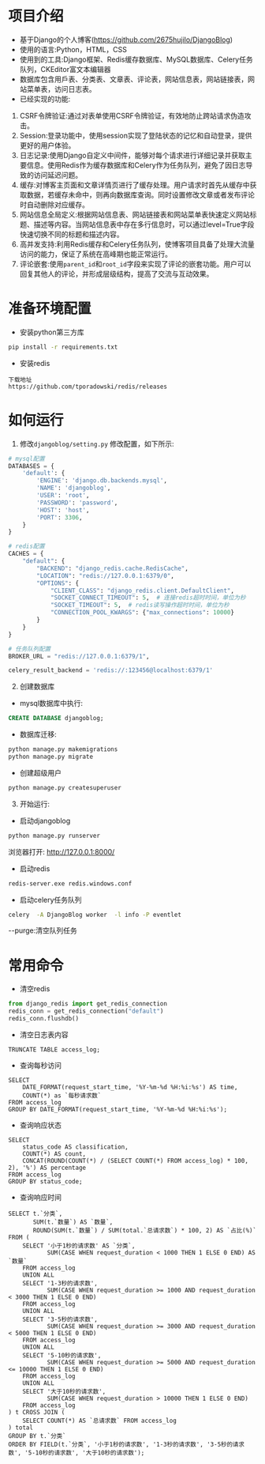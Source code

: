 # 项目介绍

* 基于Django的个人博客(https://github.com/2675hujilo/DjangoBlog)
* 使用的语言:Python，HTML，CSS
* 使用到的工具:Django框架、Redis缓存数据库、MySQL数据库、Celery任务队列，CKEditor富文本编辑器
* 数据库包含用戶表、分类表、文章表、评论表，网站信息表，网站链接表，网站菜单表，访问日志表。 
* 已经实现的功能:
1. CSRF令牌验证:通过对表单使用CSRF令牌验证，有效地防止跨站请求伪造攻击。
2. Session:登录功能中，使用session实现了登陆状态的记忆和自动登录，提供更好的用户体验。
3. 日志记录:使用Django自定义中间件，能够对每个请求进行详细记录并获取主要信息。使用Redis作为缓存数据库和Celery作为任务队列，避免了因日志导致的访问延迟问题。
4. 缓存:对博客主页面和文章详情页进行了缓存处理。用户请求时首先从缓存中获取数据，若缓存未命中，则再向数据库查询。同时设置修改文章或者发布评论时自动删除对应缓存。
5. 网站信息全局定义:根据网站信息表、网站链接表和网站菜单表快速定义网站标题、描述等内容。当网站信息表中存在多行信息时，可以通过level=True字段快速切换不同的标题和描述内容。
6. 高并发支持:利用Redis缓存和Celery任务队列，使博客项目具备了处理大流量访问的能力，保证了系统在高峰期也能正常运行。
7. 评论嵌套:使用`parent_id`和`root_id`字段来实现了评论的嵌套功能。用户可以回复其他人的评论，并形成层级结构，提高了交流与互动效果。
 
# 准备环境配置

* 安装python第三方库
```bash
pip install -r requirements.txt
```

* 安装redis
```
下载地址
https://github.com/tporadowski/redis/releases
```

# 如何运行

1. 修改`djangoblog/setting.py` 修改配置，如下所示:

```python
# mysql配置
DATABASES = {
    'default': {
        'ENGINE': 'django.db.backends.mysql',
        'NAME': 'djangoblog',
        'USER': 'root',
        'PASSWORD': 'password',
        'HOST': 'host',
        'PORT': 3306,
    }
}

# redis配置
CACHES = {
    "default": {
        "BACKEND": "django_redis.cache.RedisCache",
        "LOCATION": "redis://127.0.0.1:6379/0",
        "OPTIONS": {
            "CLIENT_CLASS": "django_redis.client.DefaultClient",
            "SOCKET_CONNECT_TIMEOUT": 5,  # 连接redis超时时间，单位为秒
            "SOCKET_TIMEOUT": 5,  # redis读写操作超时时间，单位为秒
            "CONNECTION_POOL_KWARGS": {"max_connections": 10000}
        }
    }
}

# 任务队列配置
BROKER_URL = "redis://127.0.0.1:6379/1",

celery_result_backend = 'redis://:123456@localhost:6379/1'
```

2. 创建数据库

* mysql数据库中执行:

```sql
CREATE DATABASE djangoblog;
```

* 数据库迁移:

```bash
python manage.py makemigrations
python manage.py migrate
```

* 创建超级用户

```bash
python manage.py createsuperuser
```

3. 开始运行:

* 启动djangoblog

```bash
python manage.py runserver
```

浏览器打开: http://127.0.0.1:8000/
* 启动redis

```bash
redis-server.exe redis.windows.conf
```

* 启动celery任务队列

```bash
celery  -A DjangoBlog worker  -l info -P eventlet 
```

--purge:清空队列任务

# 常用命令

* 清空redis

```python
from django_redis import get_redis_connection
redis_conn = get_redis_connection("default")
redis_conn.flushdb()
```

* 清空日志表内容

```mysql
TRUNCATE TABLE access_log;
```

* 查询每秒访问

```mysql
SELECT 
    DATE_FORMAT(request_start_time, '%Y-%m-%d %H:%i:%s') AS time,
    COUNT(*) as `每秒请求数`
FROM access_log
GROUP BY DATE_FORMAT(request_start_time, '%Y-%m-%d %H:%i:%s');
```

* 查询响应状态

```mysql
SELECT 
    status_code AS classification, 
    COUNT(*) AS count, 
    CONCAT(ROUND(COUNT(*) / (SELECT COUNT(*) FROM access_log) * 100, 2), '%') AS percentage
FROM access_log
GROUP BY status_code; 
```

* 查询响应时间

```mysql
SELECT t.`分类`,
       SUM(t.`数量`) AS `数量`,
       ROUND(SUM(t.`数量`) / SUM(total.`总请求数`) * 100, 2) AS `占比(%)`
FROM (
    SELECT '小于1秒的请求数' AS `分类`, 
           SUM(CASE WHEN request_duration < 1000 THEN 1 ELSE 0 END) AS `数量`
    FROM access_log
    UNION ALL
    SELECT '1-3秒的请求数', 
           SUM(CASE WHEN request_duration >= 1000 AND request_duration < 3000 THEN 1 ELSE 0 END)
    FROM access_log
    UNION ALL
    SELECT '3-5秒的请求数', 
           SUM(CASE WHEN request_duration >= 3000 AND request_duration < 5000 THEN 1 ELSE 0 END)
    FROM access_log
    UNION ALL
    SELECT '5-10秒的请求数', 
           SUM(CASE WHEN request_duration >= 5000 AND request_duration <= 10000 THEN 1 ELSE 0 END)
    FROM access_log
    UNION ALL
    SELECT '大于10秒的请求数', 
           SUM(CASE WHEN request_duration > 10000 THEN 1 ELSE 0 END)
    FROM access_log
) t CROSS JOIN (
    SELECT COUNT(*) AS `总请求数` FROM access_log
) total
GROUP BY t.`分类`
ORDER BY FIELD(t.`分类`, '小于1秒的请求数', '1-3秒的请求数', '3-5秒的请求数', '5-10秒的请求数', '大于10秒的请求数');
```
